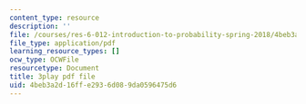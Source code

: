```yaml
---
content_type: resource
description: ''
file: /courses/res-6-012-introduction-to-probability-spring-2018/4beb3a2d16ffe2936d089da0596475d6_2JoRO8Cydtc.pdf
file_type: application/pdf
learning_resource_types: []
ocw_type: OCWFile
resourcetype: Document
title: 3play pdf file
uid: 4beb3a2d-16ff-e293-6d08-9da0596475d6
---
```


